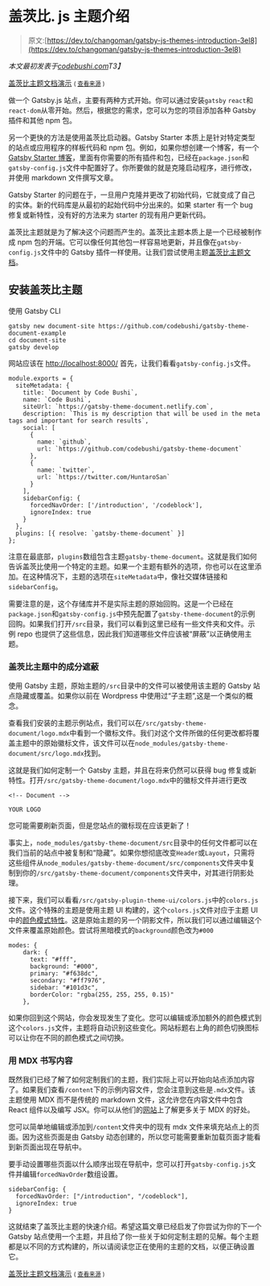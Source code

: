 # 盖茨比. js 主题介绍

> 原文:[https://dev.to/changoman/gatsby-js-themes-introduction-3el8](https://dev.to/changoman/gatsby-js-themes-introduction-3el8)

*本文最初发表于[codebushi.com](https://codebushi.com/gatsbyjs-themes-introduction/)T3】*

[盖茨比主题文档演示](https://gatsby-theme-document.netlify.com/) <small>( [查看来源](https://github.com/codebushi/gatsby-theme-document-example) )</small>

做一个 Gatsby.js 站点，主要有两种方式开始。你可以通过安装`gatsby` `react`和`react-dom`从零开始。然后，根据您的需求，您可以为您的项目添加各种 Gatsby 插件和其他 npm 包。

另一个更快的方法是使用盖茨比启动器。Gatsby Starter 本质上是针对特定类型的站点或应用程序的样板代码和 npm 包。例如，如果你想创建一个博客，有一个 [Gatsby Starter 博客](%5Bhttps://github.com/gatsbyjs/gatsby-starter-blog%5D(https://github.com/gatsbyjs/gatsby-starter-blog))，里面有你需要的所有插件和包，已经在`package.json`和`gatsby-config.js`文件中配置好了。你所要做的就是克隆启动程序，进行修改，并使用 markdown 文件撰写文章。

Gatsby Starter 的问题在于，一旦用户克隆并更改了初始代码，它就变成了自己的实体。新的代码库是从最初的起始代码中分出来的。如果 starter 有一个 bug 修复或新特性，没有好的方法来为 starter 的现有用户更新代码。

盖茨比主题就是为了解决这个问题而产生的。盖茨比主题本质上是一个已经被制作成 npm 包的开端。它可以像任何其他包一样容易地更新，并且像在`gatsby-config.js`文件中的 Gatsby 插件一样使用。让我们尝试使用主题[盖茨比主题文档](https://github.com/codebushi/gatsby-theme-document)。

## [](#installing-a-gatsby-theme)安装盖茨比主题

使用 Gatsby CLI

```
gatsby new document-site https://github.com/codebushi/gatsby-theme-document-example
cd document-site
gatsby develop 
```

网站应该在 [http://localhost:8000/](http://localhost:8000/) 首先，让我们看看`gatsby-config.js`文件。

```
module.exports = {
  siteMetadata: {
    title: `Document by Code Bushi`,
    name: `Code Bushi`,
    siteUrl: `https://gatsby-theme-document.netlify.com`,
    description: `This is my description that will be used in the meta tags and important for search results`,
    social: [
      {
        name: `github`,
        url: `https://github.com/codebushi/gatsby-theme-document`
      },
      {
        name: `twitter`,
        url: `https://twitter.com/HuntaroSan`
      }
    ],
    sidebarConfig: {
      forcedNavOrder: ['/introduction', '/codeblock'],
      ignoreIndex: true
    }
  },
  plugins: [{ resolve: `gatsby-theme-document` }]
}; 
```

注意在最底部，`plugins`数组包含主题`gatsby-theme-document`。这就是我们如何告诉盖茨比使用一个特定的主题。如果一个主题有额外的选项，你也可以在这里添加。在这种情况下，主题的选项在`siteMetadata`中，像社交媒体链接和`sidebarConfig`。

需要注意的是，这个存储库并不是实际主题的原始回购。这是一个已经在`package.json`和`gatsby-config.js`中预先配置了`gatsby-theme-document`的示例回购。如果我们打开`/src`目录，我们可以看到这里已经有一些文件夹和文件。示例 repo 也提供了这些信息，因此我们知道哪些文件应该被“屏蔽”以正确使用主题。

### [](#component-shadowing-in-gatsby-themes)盖茨比主题中的成分遮蔽

使用 Gatsby 主题，原始主题的`/src`目录中的文件可以被使用该主题的 Gatsby 站点隐藏或覆盖。如果你以前在 Wordpress 中使用过“子主题”,这是一个类似的概念。

查看我们安装的主题示例站点，我们可以在`/src/gatsby-theme-document/logo.mdx`中看到一个徽标文件。我们对这个文件所做的任何更改都将覆盖主题中的原始徽标文件，该文件可以在`node_modules/gatsby-theme-document/src/logo.mdx`找到。

这就是我们如何定制一个 Gatsby 主题，并且在将来仍然可以获得 bug 修复或新特性。打开`/src/gatsby-theme-document/logo.mdx`中的徽标文件并进行更改

```
<!-- Document -->

YOUR LOGO 
```

您可能需要刷新页面，但是您站点的徽标现在应该更新了！

事实上，`node_modules/gatsby-theme-document/src`目录中的任何文件都可以在我们当前的站点中被复制和“隐藏”。如果你想彻底改变`Header`或`Layout`，只需将这些组件从`node_modules/gatsby-theme-document/src/components`文件夹中复制到你的`/src/gatsby-theme-document/components`文件夹中，对其进行阴影处理。

接下来，我们可以看看`/src/gatsby-plugin-theme-ui/colors.js`中的`colors.js`文件。这个特殊的主题是使用主题 UI 构建的，这个`colors.js`文件对应于主题 UI 中的[颜色模式特性](%5Bhttps://theme-ui.com/color-modes%5D(https://theme-ui.com/color-modes))。这是原始主题的另一个阴影文件，所以我们可以通过编辑这个文件来覆盖原始颜色。尝试将黑暗模式的`background`颜色改为`#000`

```
modes: {
    dark: {
      text: "#fff",
      background: "#000",
      primary: "#f638dc",
      secondary: "#ff7976",
      sidebar: "#101d3c",
      borderColor: "rgba(255, 255, 255, 0.15)"
    }, 
```

如果你回到这个网站，你会发现发生了变化。您可以编辑或添加额外的颜色模式到这个`colors.js`文件，主题将自动识别这些变化。网站标题右上角的颜色切换图标可以让你在不同的颜色模式之间切换。

### [](#writing-content-with-mdx)用 MDX 书写内容

既然我们已经了解了如何定制我们的主题，我们实际上可以开始向站点添加内容了。如果我们查看`/content`下的示例内容文件，您会注意到这些是`.mdx`文件。该主题使用 MDX 而不是传统的 markdown 文件，这允许您在内容文件中包含 React 组件以及编写 JSX。你可以从他们的[网站](https://mdxjs.com/)上了解更多关于 MDX 的好处。

您可以简单地编辑或添加到`/content`文件夹中的现有 mdx 文件来填充站点上的页面。因为这些页面是由 Gatsby 动态创建的，所以您可能需要重新加载页面才能看到新页面出现在导航中。

要手动设置哪些页面以什么顺序出现在导航中，您可以打开`gatsby-config.js`文件并编辑`forcedNavOrder`数组设置。

```
sidebarConfig: {
  forcedNavOrder: ["/introduction", "/codeblock"],
  ignoreIndex: true
} 
```

这就结束了盖茨比主题的快速介绍。希望这篇文章已经启发了你尝试为你的下一个 Gatsby 站点使用一个主题，并且给了你一些关于如何定制主题的见解。每个主题都是以不同的方式构建的，所以请阅读您正在使用的主题的文档，以便正确设置它。

[盖茨比主题文档演示](https://gatsby-theme-document.netlify.com/) <small>( [查看来源](https://github.com/codebushi/gatsby-theme-document-example) )</small>